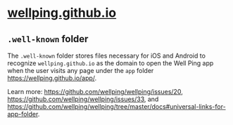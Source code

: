 # [wellping.github.io](https://wellping.github.io/)

## `.well-known` folder

The `.well-known` folder stores files necessary for iOS and Android to recognize `wellping.github.io` as the domain to open the Well Ping app when the user visits any page under the `app` folder https://wellping.github.io/app/.

Learn more: https://github.com/wellping/wellping/issues/20, https://github.com/wellping/wellping/issues/33, and https://github.com/wellping/wellping/tree/master/docs#universal-links-for-app-folder.
